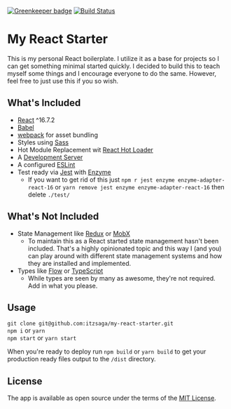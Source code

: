 [![Greenkeeper badge](https://badges.greenkeeper.io/itzsaga/my-react-starter.svg)](https://greenkeeper.io/) [![Build Status](https://travis-ci.org/itzsaga/my-react-starter.svg?branch=master)](https://travis-ci.org/itzsaga/my-react-starter)

# My React Starter

This is my personal React boilerplate. I utilize it as a base for projects so I can get something minimal started quickly. I decided to build this to teach myself some things and I encourage everyone to do the same. However, feel free to just use this if you so wish.

## What's Included

* [React](https://reactjs.org/) ^16.7.2
* [Babel](https://babeljs.io/)
* [webpack](https://webpack.js.org/) for asset bundling
* Styles using [Sass](http://sass-lang.com/)
* Hot Module Replacement wit [React Hot Loader](https://github.com/gaearon/react-hot-loader)
* A [Development Server](https://github.com/webpack/webpack-dev-server)
* A configured [ESLint](https://eslint.org/)
* Test ready via [Jest](https://facebook.github.io/jest/) with [Enzyme](http://airbnb.io/enzyme/)
  * If you want to get rid of this just `npm r jest enzyme enzyme-adapter-react-16` or `yarn remove jest enzyme enzyme-adapter-react-16` then delete `./test/`

## What's Not Included
* State Management like [Redux](https://redux.js.org/) or [MobX](https://mobx.js.org/)
  * To maintain this as a React started state management hasn't been included. That's a highly opinionated topic and this way I (and you) can play around with different state management systems and how they are installed and implemented.
* Types like [Flow](https://flow.org/) or [TypeScript](http://www.typescriptlang.org/)
  * While types are seen by many as awesome, they're not required. Add in what you please.

## Usage
`git clone git@github.com:itzsaga/my-react-starter.git`  
`npm i` or `yarn`  
`npm start` or `yarn start`

When you're ready to deploy run `npm build` or `yarn build` to get your production ready files output to the `/dist` directory.

## License

The app is available as open source under the terms of the [MIT License](https://github.com/itzsaga/my-react-starter/blob/master/LICENSE).
